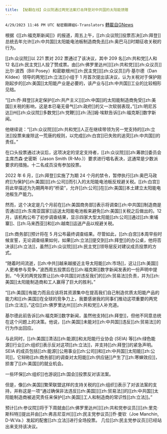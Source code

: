 ```yaml
---
title: 【秘翻在线】众议院通过两党法案打击拜登对中共国的太阳能馈赠
---
```

`4/29/2023 11:46 PM UTC 秘密翻譯組G-Translators` [轉載自GNews](https://gnews.org/articles/1263181)

根据《[[zh:福克斯新闻]]》的报道，周五上午，[[zh:众议院]]投票否决[[zh:拜登]]总统去年允许[[zh:中共国]]太阳能电池板制造商免去[[zh:奥巴马]]时期征收关税的行为。

[[zh:众议院]]以 221 票对 202 票通过了该决议，其中 209 名[[zh:共和党]]人和 12 名[[zh:民主党]]人投了赞成票。由[[zh:佛罗里达州]][[zh:共和党]][[zh:众议员]]比尔·波西（Bill Posey）和密歇根州[[zh:民主党]][[zh:众议员]]丹·基尔德（Dan Kildee）领导的两党[[zh:立法]]小组于 1 月首次提出该决议，认为关税对于保护刚刚起步的[[zh:美国]]太阳能产业是必要的，该产业与[[zh:中共国]]工业的比较相形见绌。

“[[zh:乔·拜登]]决定保护[[zh:共产主义]][[zh:中国]]的太阳能制造商免受[[zh:美国]]关税的影响，这是本已毫无骨气[[zh:政府]]的又一次软弱表现，”[[zh:明尼苏达]]州[[zh:众议院]]多数党[[zh:党鞭]][[zh:汤]]姆·埃默告诉[[zh:福克斯]]数字新闻。

他继续说：“[[zh:众议院]][[zh:共和党]]人正在继续带领为另一党支持的[[zh:立法]]投票来废除这一荒唐的规则，以完成[[zh:白宫]]已失败的追究[[zh:中共国]]的责任。”



在口头投票通过决议后，这项决定的坚定支持者，[[zh:众议院]][[zh:筹款]]委员会主席杰森·史密斯（Jason Smith (R-Mo.)）要求进行唱名表决，这通常是少数派要求的措施。十二名成员没有参加投票。

2022 年 6 月，[[zh:拜登]]实施了为期 24 个月的禁令，暂停执行[[zh:奥巴马政府]]为保护[[zh:美国]][[zh:公司]]而引入的太阳能电池板反规避关税。[[zh:白宫]]将此举描述为为期两年的“桥梁”，允许[[zh:公司]]在[[zh:美国]]本土建立太阳能电池板生产能力。

然而，这个决定是几个月前在[[zh:美国商务部]]表示将调查[[zh:中共国]]制造商是否通过[[zh:东南亚国家]]运送太阳能电池板来避免[[zh:美国]]关税之后做出的。12 月，该机构公布了初步调查结果，显示四家大型太阳能[[zh:公司]]通过[[zh:柬埔寨]]、[[zh:马来西亚]]和[[zh:越南]]运送产品以规避关税。

[[zh:商务部]]预计将在 5 月公布最终调查结果。尽管如此，[[zh:白宫]]本周早些时候宣誓，无论调查结果如何，如果[[zh:立法]]提交到[[zh:拜登]]的办公桌，他将否决该[[zh:立法]]，虽然[[zh:众议院]][[zh:民主党]]领导层反对建议成员投票的方式。


“随着时间流逝，[[zh:中共]]越来越接近主导太阳能[[zh:市场]]，这让[[zh:美国]]人更难参与竞争，”波西周五投票后在[[zh:福克斯]]数字新闻发表的一份声明中提到，“今天的两党投票让[[zh:中共国]]对违反我们的[[zh:贸易法]]负责，并为[[zh:美国]]太阳能制造商和工人赢得了巨大的胜利。”

“[[zh:美国]]有能力而且应该将其资源集中在提高我们自己制造优质太阳能产品的能力和[[zh:美国]]在全球的竞争力上，我要感谢我的同事们推动这项重要的两党[[zh:立法]]，”这位[[zh:佛罗里达州]][[zh:共和党]]人补充道。

基尔德此前告诉[[zh:福克斯]]数字新闻，虽然他支持[[zh:拜登]]，但他不同意总统在这个问题上的决策。他说，[[zh:美国]]未能对[[zh:中共国]]违反[[zh:贸易法]]的行为作出回应。

与此同时，[[zh:美国]]清洁[[zh:能源]]和太阳能行业协会 (SEIA) 等[[zh:绿色能源]]行业[[zh:组织]]表示反对这项[[zh:立法]]，并支持[[zh:拜登]]的紧急声明。 SEIA 的成员包括[[zh:能源]]公用事业[[zh:公司]]和[[zh:中共国]]太阳能[[zh:公司]]，它辩称[[zh:商务部]]的调查对太阳能[[zh:供应链]]产生了[[zh:寒蝉效应]]，损害了[[zh:美国]]的就业机会。

一些环保[[zh:组织]]也游说[[zh:国会]]投票反对该法案。

但是，像[[zh:美国]]繁荣联盟这样的支持关税的[[zh:组织]]表示了对该法案的支持，并称这是一项“通过确保非法违反[[zh:美国]][[zh:贸易法]]的[[zh:中共国]]太阳能制造商被追究责任来保护[[zh:美国]]工人和制造商的常识性[[zh:立法]]。”

预计[[zh:参议院]]将于下周就由[[zh:佛罗里达州]][[zh:共和党参议员]][[zh:里克·斯科特]]提出并由[[zh:弗吉尼亚州]][[zh:民主党参议员]]乔·曼钦（Joe Manchin, D-W.Va.）发起的配套[[zh:立法]]进行全场投票。 几位[[zh:民主党参议员]]已经站出来支持该决议。
